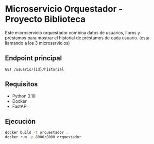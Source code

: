 # Microservicio Orquestador - Proyecto Biblioteca

Este microservicio orquestador combina datos de usuarios, libros y préstamos para mostrar el historial de préstamos de cada usuario.
(esta llamando a los 3 microservicios)
## Endpoint principal

`GET /usuario/{id}/historial`

## Requisitos

- Python 3.10
- Docker
- FastAPI

## Ejecución

```bash
docker build -t orquestador .
docker run -p 8000:8000 orquestador
